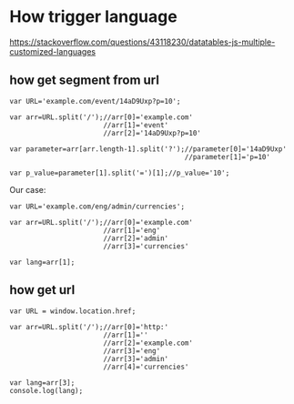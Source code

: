 # How trigger language
https://stackoverflow.com/questions/43118230/datatables-js-multiple-customized-languages
## how get segment from url
````
var URL='example.com/event/14aD9Uxp?p=10';

var arr=URL.split('/');//arr[0]='example.com'
                       //arr[1]='event'
                       //arr[2]='14aD9Uxp?p=10'

var parameter=arr[arr.length-1].split('?');//parameter[0]='14aD9Uxp'
                                           //parameter[1]='p=10'

var p_value=parameter[1].split('=')[1];//p_value='10';
````

Our case:
````
var URL='example.com/eng/admin/currencies';

var arr=URL.split('/');//arr[0]='example.com'
                       //arr[1]='eng'
                       //arr[2]='admin'
                       //arr[3]='currencies'

var lang=arr[1];
````
## how get url
````
var URL = window.location.href;

var arr=URL.split('/');//arr[0]='http:'
                       //arr[1]=''
                       //arr[2]='example.com'
                       //arr[3]='eng'
                       //arr[3]='admin'
                       //arr[4]='currencies'

var lang=arr[3];
console.log(lang);
````
